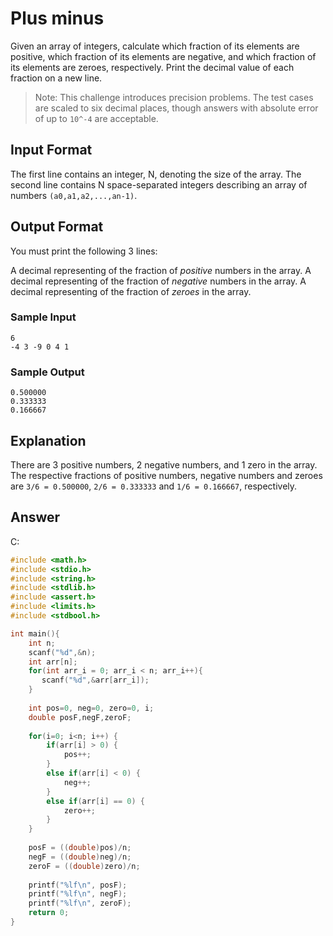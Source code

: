 # Plus minus

Given an array of integers, calculate which fraction of its elements are positive, which fraction of its elements are negative, and which fraction of its elements are zeroes, respectively. Print the decimal value of each fraction on a new line.

> Note: This challenge introduces precision problems. The test cases are scaled to six decimal places, though answers with absolute error of up to `10^-4` are acceptable.

## Input Format

The first line contains an integer, N, denoting the size of the array. 
The second line contains N space-separated integers describing an array of numbers `(a0,a1,a2,...,an-1)`.

## Output Format

You must print the following 3 lines:

A decimal representing of the fraction of _positive_ numbers in the array.
A decimal representing of the fraction of _negative_ numbers in the array.
A decimal representing of the fraction of _zeroes_ in the array.

### Sample Input

```
6
-4 3 -9 0 4 1
```

### Sample Output

```
0.500000
0.333333
0.166667
```

## Explanation

There are 3 positive numbers, 2 negative numbers, and 1 zero in the array. 
The respective fractions of positive numbers, negative numbers and zeroes are `3/6 = 0.500000`, `2/6 = 0.333333` and `1/6 = 0.166667`, respectively.

## Answer

C:

```c
#include <math.h>
#include <stdio.h>
#include <string.h>
#include <stdlib.h>
#include <assert.h>
#include <limits.h>
#include <stdbool.h>

int main(){
    int n; 
    scanf("%d",&n);
    int arr[n];
    for(int arr_i = 0; arr_i < n; arr_i++){
       scanf("%d",&arr[arr_i]);
    }
    
    int pos=0, neg=0, zero=0, i;
    double posF,negF,zeroF;
    
    for(i=0; i<n; i++) {
        if(arr[i] > 0) {
            pos++;
        }
        else if(arr[i] < 0) {
            neg++;
        }
        else if(arr[i] == 0) {
            zero++;
        }
    }
    
    posF = ((double)pos)/n;
    negF = ((double)neg)/n;
    zeroF = ((double)zero)/n;
    
    printf("%lf\n", posF);
    printf("%lf\n", negF);
    printf("%lf\n", zeroF);
    return 0;
}
```
